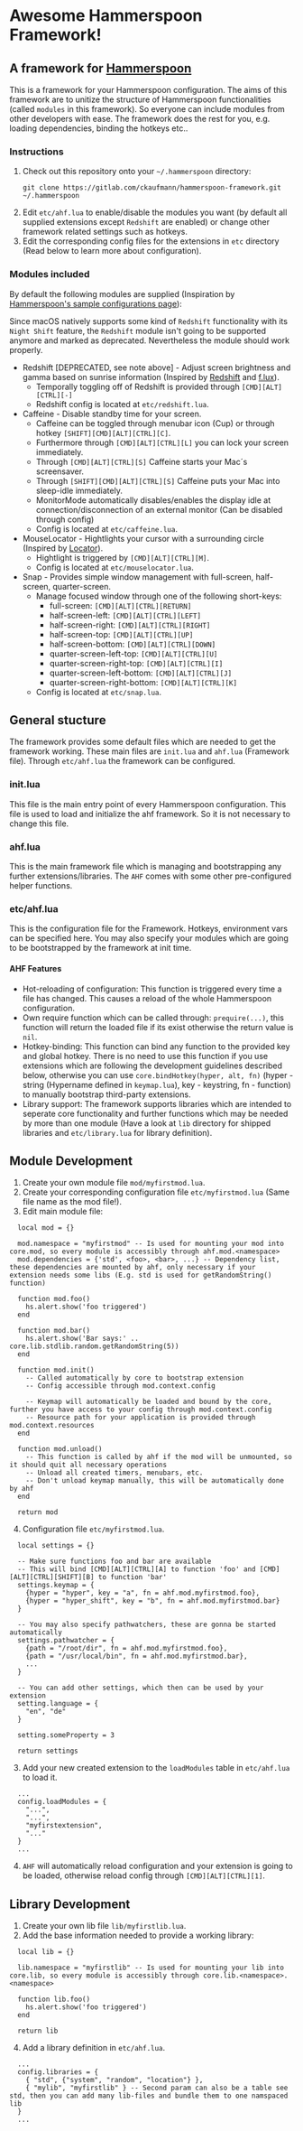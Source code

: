 # Awesome Hammerspoon Framework!

## A framework for [Hammerspoon](http://www.hammerspoon.org)

This is a framework for your Hammerspoon configuration. The aims of this framework are to unitize the structure of Hammerspoon functionalities (called `modules` in this framework). So everyone can include modules from other developers with ease.
The framework does the rest for you, e.g. loading dependencies, binding the hotkeys etc..

### Instructions

1. Check out this repository onto your `~/.hammerspoon` directory:
   ```
   git clone https://gitlab.com/ckaufmann/hammerspoon-framework.git ~/.hammerspoon
   ```
2. Edit `etc/ahf.lua` to enable/disable the modules you want (by default all supplied extensions except `Redshift` are enabled) or change other framework related settings such as hotkeys.
3. Edit the corresponding config files for the extensions in `etc` directory (Read below to learn more about configuration).

### Modules included

By default the following modules are supplied (Inspiration by [Hammerspoon's sample configurations page](https://github.com/Hammerspoon/hammerspoon/wiki/Sample-Configurations)):

Since macOS natively supports some kind of `Redshift` functionality with its `Night Shift` feature, the `Redshift` module isn't going to be supported anymore and marked as deprecated. Nevertheless the module should work properly.



- Redshift [DEPRECATED, see note above] - Adjust screen brightness and gamma based on sunrise information (Inspired by [Redshift](https://github.com/jonls/redshift) and [f.lux](https://justgetflux.com/)).
  - Temporally toggling off of Redshift is provided through `[CMD][ALT][CTRL][-]`
  - Redshift config is located at `etc/redshift.lua`.
- Caffeine - Disable standby time for your screen.
  - Caffeine can be toggled through menubar icon (Cup) or through hotkey `[SHIFT][CMD][ALT][CTRL][C]`.
  - Furthermore through `[CMD][ALT][CTRL][L]` you can lock your screen immediately.
  - Through `[CMD][ALT][CTRL][S]` Caffeine starts your Mac´s screensaver.
  - Through `[SHIFT][CMD][ALT][CTRL][S]` Caffeine puts your Mac into sleep-idle immediately.
  - MonitorMode automatically disables/enables the display idle at connection/disconnection of an external monitor (Can be disabled through config)
  - Config is located at `etc/caffeine.lua`.
- MouseLocator - Hightlights your cursor with a surrounding circle (Inspired by [Locator](https://github.com/zzamboni/oh-my-hammerspoon/blob/master/plugins/mouse/locator.lua)).
  - Hightlight is triggered by `[CMD][ALT][CTRL][M]`.
  - Config is located at `etc/mouselocator.lua`.
- Snap - Provides simple window management with full-screen, half-screen, quarter-screen.
  - Manage focused window through one of the following short-keys:
    - full-screen: `[CMD][ALT][CTRL][RETURN]`
    - half-screen-left: `[CMD][ALT][CTRL][LEFT]`
    - half-screen-right: `[CMD][ALT][CTRL][RIGHT]`
    - half-screen-top: `[CMD][ALT][CTRL][UP]`
    - half-screen-bottom: `[CMD][ALT][CTRL][DOWN]`
    - quarter-screen-left-top: `[CMD][ALT][CTRL][U]`
    - quarter-screen-right-top: `[CMD][ALT][CTRL][I]`
    - quarter-screen-left-bottom: `[CMD][ALT][CTRL][J]`
    - quarter-screen-right-bottom: `[CMD][ALT][CTRL][K]`
  - Config is located at `etc/snap.lua`.

## General stucture

The framework provides some default files which are needed to get the framework working. These main files are `init.lua` and `ahf.lua` (Framework file). Through `etc/ahf.lua` the framework can be configured.

### init.lua

This file is the main entry point of every Hammerspoon configuration. This file is used to load and initialize the ahf framework. So it is not necessary to change this file.

### ahf.lua

This is the main framework file which is managing and bootstrapping any further extensions/libraries. The `AHF` comes with some other pre-configured helper functions.

### etc/ahf.lua

This is the configuration file for the Framework. Hotkeys, environment vars can be specified here.
You may also specify your modules which are going to be bootstrapped by the framework at init time.

#### AHF Features

- Hot-reloading of configuration: This function is triggered every time a file has changed. This causes a reload of the whole Hammerspoon configuration.
- Own require function which can be called through: `prequire(...)`, this function will return the loaded file if its exist otherwise the return value is `nil`.
- Hotkey-binding: This function can bind any function to the provided key and global hotkey. There is no need to use this function if you use extensions which are following the development guidelines described below, otherwise you can use `core.bindHotkey(hyper, alt, fn)` (hyper - string (Hypername defined in `keymap.lua`), key - keystring, fn - function) to manually bootstrap third-party extensions.
- Library support: The framework supports libraries which are intended to seperate core functionality and further functions which may be needed by more than one module (Have a look at `lib` directory for shipped libraries and `etc/library.lua` for library definition).



## Module Development

1. Create your own module file `mod/myfirstmod.lua`.
2. Create your corresponding configuration file `etc/myfirstmod.lua` (Same file name as the mod file!).
3. Edit main module file:
  ```
    local mod = {}

    mod.namespace = "myfirstmod" -- Is used for mounting your mod into core.mod, so every module is accessibly through ahf.mod.<namespace>
    mod.dependencies = {'std', <foo>, <bar>, ...} -- Dependency list, these dependencies are mounted by ahf, only necessary if your extension needs some libs (E.g. std is used for getRandomString() function)

    function mod.foo()
      hs.alert.show('foo triggered')
    end

    function mod.bar()
      hs.alert.show('Bar says:' .. core.lib.stdlib.random.getRandomString(5))
    end

    function mod.init()
      -- Called automatically by core to bootstrap extension
      -- Config accessible through mod.context.config

      -- Keymap will automatically be loaded and bound by the core, further you have access to your config through mod.context.config
      -- Resource path for your application is provided through mod.context.resources
    end

    function mod.unload()
      -- This function is called by ahf if the mod will be unmounted, so it should quit all necessary operations
      -- Unload all created timers, menubars, etc.
      -- Don't unload keymap manually, this will be automatically done by ahf
    end

    return mod
  ```
4. Configuration file `etc/myfirstmod.lua`.
  ```
    local settings = {}

    -- Make sure functions foo and bar are available
    -- This will bind [CMD][ALT][CTRL][A] to function 'foo' and [CMD][ALT][CTRL][SHIFT][B] to function 'bar'
    settings.keymap = {
      {hyper = "hyper", key = "a", fn = ahf.mod.myfirstmod.foo},
      {hyper = "hyper_shift", key = "b", fn = ahf.mod.myfirstmod.bar}
    }

    -- You may also specify pathwatchers, these are gonna be started automatically
    settings.pathwatcher = {
      {path = "/root/dir", fn = ahf.mod.myfirstmod.foo},
      {path = "/usr/local/bin", fn = ahf.mod.myfirstmod.bar},
      ...
    }

    -- You can add other settings, which then can be used by your extension
    setting.language = {
      "en", "de"
    }

    setting.someProperty = 3

    return settings
  ```
3. Add your new created extension to the `loadModules` table in `etc/ahf.lua` to load it.
  ```
    ...
    config.loadModules = {
      "...",
      "...",
      "myfirstextension",
      "..."
    }
    ...
  ```
4. `AHF` will automatically reload configuration and your extension is going to be loaded, otherwise reload config through `[CMD][ALT][CTRL][1]`.


## Library Development

1. Create your own lib file `lib/myfirstlib.lua`.
2. Add the base information needed to provide a working library:
  ```
    local lib = {}

    lib.namespace = "myfirstlib" -- Is used for mounting your lib into core.lib, so every module is accessibly through core.lib.<namespace>.<namespace>

    function lib.foo()
      hs.alert.show('foo triggered')
    end

    return lib
  ```
4. Add a library definition in `etc/ahf.lua`.
  ```
    ...
    config.libraries = {
      { "std", {"system", "random", "location"} },
      { "mylib", "myfirstlib" } -- Second param can also be a table see std, then you can add many lib-files and bundle them to one namspaced lib
    }
    ...
  ```
